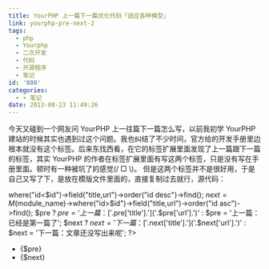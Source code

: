 ```yaml
---
title: YourPHP 上一篇下一篇优化代码「适应各种模型」
link: yourphp-pre-next-2
tags:
  - php
  - Yourphp
  - 二次开发
  - 代码
  - 开源程序
  - 笔记
id: '800'
categories:
  - - 笔记
date: 2013-08-23 11:49:26
---
```


今天又碰到一个网友问 YourPHP 上一往篇下一篇怎么写，以前我初学 YourPHP 建站的时候其实也遇到过这个问题。我也纠结了不少时间，官方给的开发手册里边根本就没有这个标签。后来东找西看，在它的标签扩展里面发现了上一篇跟下一篇的标签，其实 YourPHP 的作者在标签扩展里面有写这两个标签，只是没有写在手册里面。顿时有一种被坑了的感觉(/ □ \\)。 但是这两个标签并不是很好用，于是自己又写了下，是放在模版文件里面的，直接复制过去就行，源代码：

where("id<$id")->field("title,url")->order("id desc")->find();
$next = M($module\_name)->where("id>$id")->field("title,url")->order("id asc")->find();
$pre ? $pre = '上一篇：['.$pre\['title'\].']('.$pre['url'].')' : $pre = '上一篇：已经是第一篇了';
$next ? $next = '下一篇：['.$next\['title'\].']('.$next['url'].')' : $next = '下一篇：文章还没写出来呢';
?>
*   {$pre}
*   {$next}